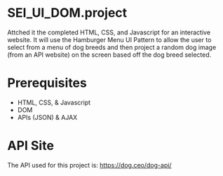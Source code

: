# SEI_UI_DOM.project

Attched it the completed HTML, CSS, and Javascript for an interactive website.  It will use the Hamburger Menu UI Pattern to allow the user to select from a menu of dog breeds and then project a random dog image (from an API website) on the screen based off the dog breed selected.

# Prerequisites
- HTML, CSS, & Javascript
- DOM
- APIs (JSON) & AJAX

# API Site
The API used for this project is: https://dog.ceo/dog-api/
